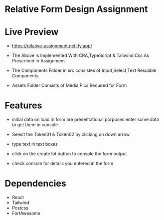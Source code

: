 # Relative Form Design Assignment

# Live Preview

- https://relative-assignment.netlify.app/

- The Above is Implemented With CRA,TypeScript & Tailwind Css As Prescribed in Assignment

- The Components Folder in src consistes of Input,Select,Text Resuable Components

- Assets Folder Consists of Media,Pics Required for Form

# Features

- initial data on load in form are presentational porposes enter some data to get them in console

- Select the Token01 & Token02 by clicking on down arrow

- type text in text boxes

- click on the create lot button to console the form output

- check console for details you entered in the form

# Dependencies

- React
- Tailwind
- Postcss
- FortAwesome
